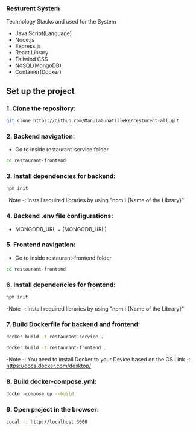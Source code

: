 ### Resturent System

Technology Stacks and used for the System 
 -  Java Script(Language)
 -  Node.js
 -  Express.js
 -  React Library 
 -  Tailwind CSS
 -  NoSQL(MongoDB)
 -  Container(Docker)

## Set up the project 

### 1. Clone the repository:

``` bash
git clone https://github.com/ManulaGunatilleke/resturent-all.git
```
### 2. Backend navigation:

- Go to inside restaurant-service folder

``` bash
cd restaurant-frontend 
```

### 3. Install dependencies for backend:

``` bash
npm init 
```
-Note -: install required libraries by using "npm i {Name of the Library}"

### 4. Backend .env file configurations:

- MONGODB_URL = (MONGODB_URL)

### 5. Frontend navigation:

- Go to inside restaurant-frontend folder
  
``` bash
cd restaurant-frontend 
```

### 6. Install dependencies for frontend:

``` bash
npm init
```
-Note -: install required libraries by using "npm i {Name of the Library}"

### 7. Build Dockerfile for backend and frontend:

``` bash
docker build -t restaurant-service .

docker build -t restaurant-frontend .

```
-Note -: You need to install Docker to your Device based on the OS
         Link -: https://docs.docker.com/desktop/
         
### 8. Build docker-compose.yml:

``` bash
docker-compose up --build
```

### 9. Open project in the browser:

``` bash
Local -: http://localhost:3000
```
